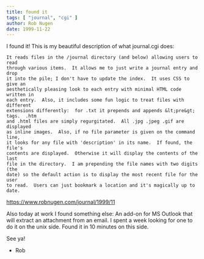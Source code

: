 ```yaml
---
title: found it
tags: [ "journal", "cgi" ]
author: Rob Nugen
date: 1999-11-22
---
```


I found it!  This is my beautiful description of what journal.cgi does: 
 
    It reads files in the /journal directory (and below) allowing users to read
    through various items.  It allows me to just write a journal entry and drop
    it into the pile; I don't have to update the index.  It uses CSS to give an
    aesthetically pleasing look to each entry with minimal HTML code written in
    each entry.  Also, it includes some fun logic to treat files with different
    extensions differently:  for .txt it prepends and appends &lt;pre&gt; tags.  .htm
    and .html files are simply regurgitated.  All .jpg .jpeg .gif are displayed
    as inline images.  Also, if no file parameter is given on the command line,
    it looks for any file with 'description' in its name.  If found, the file's
    contents are displayed.  Otherwise it will display the contents of the last
    file in the directory.  I am prepending the file names with two digits (the
    date) so the default action is to display the most recent file for the user
    to read.  Users can just bookmark a location and it's magically up to date.

 <a href="https://www.robnugen.com/journal/1999/11">https://www.robnugen.com/journal/1999/11</a>

Also today at work I found something else:  An add-on for MS Outlook that will
extract an attachment from an email.  I spent a week looking for one to do
it on the unix side.  Found it in 10 minutes on this side.

See ya!

- Rob

